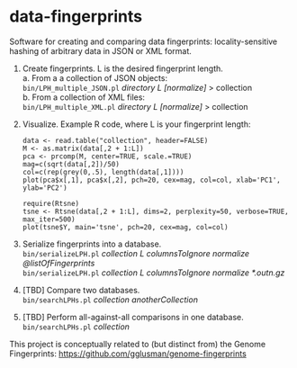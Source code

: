 # data-fingerprints
Software for creating and comparing data fingerprints: locality-sensitive hashing of arbitrary data in JSON or XML format.  

1. Create fingerprints. L is the desired fingerprint length.  
	a. From a a collection of JSON objects:  
	`bin/LPH_multiple_JSON.pl` _directory L [normalize]_ > collection  
	b. From a collection of XML files:  
	`bin/LPH_multiple_XML.pl` _directory L [normalize]_ > collection

2. Visualize. Example R code, where L is your fingerprint length:  
	```
	data <- read.table("collection", header=FALSE)  
	M <- as.matrix(data[,2 + 1:L])  
	pca <- prcomp(M, center=TRUE, scale.=TRUE)  
	mag=c(sqrt(data[,2])/50)  
	col=c(rep(grey(0,.5), length(data[,1])))  
	plot(pca$x[,1], pca$x[,2], pch=20, cex=mag, col=col, xlab='PC1', ylab='PC2')
	
	require(Rtsne)
	tsne <- Rtsne(data[,2 + 1:L], dims=2, perplexity=50, verbose=TRUE, max_iter=500)
	plot(tsne$Y, main='tsne', pch=20, cex=mag, col=col)
	```

3. Serialize fingerprints into a database.  
	`bin/serializeLPH.pl` _collection L columnsToIgnore normalize @listOfFingerprints_  
	`bin/serializeLPH.pl` _collection L columnsToIgnore normalize *.outn.gz_

4. [TBD] Compare two databases.  
	`bin/searchLPHs.pl` _collection anotherCollection_

5. [TBD] Perform all-against-all comparisons in one database.  
	`bin/searchLPHs.pl` _collection_

This project is conceptually related to (but distinct from) the Genome Fingerprints: https://github.com/gglusman/genome-fingerprints

